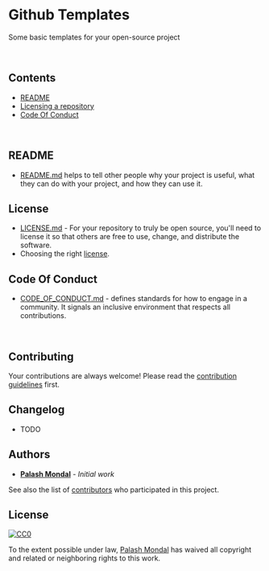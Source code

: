 # Github Templates

Some basic templates for your open-source project

<br>

## Contents

- [README](#readme)
- [Licensing a repository](#license)
- [Code Of Conduct](#codeofconduct)

<br>

## README

- [README.md](README%20Template/README%20Template.md) helps to tell other people why your project is useful, what they can do with your project, and how they can use it.

## License

- [LICENSE.md](License%20Templates) - For your repository to truly be open source, you'll need to license it so that others are free to use, change, and distribute the software.
- Choosing the right [license](https://choosealicense.com/).

## Code Of Conduct

- [CODE_OF_CONDUCT.md](Code%20Of%20Conduct%20Template/CODE_OF_CONDUCT.md) - defines standards for how to engage in a community. It signals an inclusive environment that respects all contributions.

<br>

## Contributing

Your contributions are always welcome! Please read the [contribution guidelines](CONTRIBUTING.md) first.

## Changelog

- TODO

## Authors

- [**Palash Mondal**](https://github.com/palashmon) - *Initial work*

See also the list of [contributors](https://github.com/your/project/contributors) who participated in this project.

## License

[![CC0](http://mirrors.creativecommons.org/presskit/buttons/88x31/svg/cc-zero.svg)](https://creativecommons.org/publicdomain/zero/1.0/)

To the extent possible under law, [Palash Mondal](https://github.com/palashmon) has waived all copyright and related or neighboring rights to this work.
